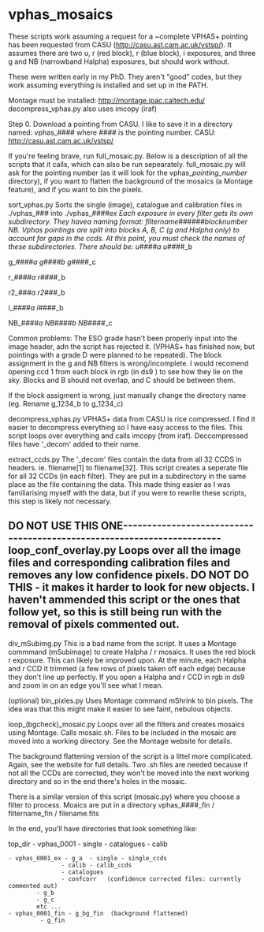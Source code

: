 # vphas_mosaics

These scripts work assuming a request for a ~complete VPHAS+ pointing has been requested from CASU (http://casu.ast.cam.ac.uk/vstsp/).
It assumes there are two u, r (red block), r (blue block), i exposures, and three g and NB (narrowband Halpha) exposures, but should work without.


These were written early in my PhD. They aren't "good" codes, but they work assuming everything is installed and set up in the PATH.




Montage must be installed: http://montage.ipac.caltech.edu/
decompress_vphas.py also uses imcopy (iraf)



Step 0.  Download a pointing from CASU. I like to save it in a directory named: vphas_####  where #### is the pointing number.
CASU: http://casu.ast.cam.ac.uk/vstsp/


If you're feeling brave, run full_mosaic.py. Below is a description of all the scripts that it calls, which can also be run sepearately.
full_mosaic.py will ask for the pointing number (as it will look for the vphas_*pointing_number* directory), if you want to flatten the background of the mosaics (a Montage feature), and if you want to bin the pixels. 




sort_vphas.py
Sorts the single (image), catalogue and calibration files in ./vphas_### into ./vphas_####_ex
Each exposure in every filter gets its own subdirectory. They havea naming format: filtername_######_blocknumber
NB. Vphas pointings are split into blocks A, B, C (g and Halpha only) to account for gaps in the ccds.
At this point, you must check the names of these subdirectories. There should be:
u_####_a
u_####_b

g_####_a
g_####_b
g_####_c

r_####_a
r_####_b

r2_###_a
r2_###_b

i_####_a
i_####_b

NB_####_a
NB_####_b
NB_####_c


Common problems: 
The ESO grade hasn't been properly input into the image header, adn the script has rejected it. (VPHAS+ has finished now, but pointings with a grade D were planned to be repeated).
The block assignment in the g and NB filters is wrong/incomplete. I would recomend opening ccd 1 from each block in rgb (in ds9 ) to see how they lie on the sky. Blocks and B should not overlap, and C should be between them.

If the block assigment is wrong, just manually change the directory name (eg. Rename g_1234_b to g_1234_c)




decompress_vphas.py
VPHAS+ data from CASU is rice compressed. I find it easier to decompress everything so I have easy access to the files. This script loops over everything and calls imcopy (from iraf).
Deccompressed files have '_decom' added to their name.




extract_ccds.py
The '_decom' files contain the data from all 32 CCDS in headers. ie. filename[1] to filename[32].
This script creates a seperate file for all 32 CCDs (in each filter). They are put in a subdirectory in the same place as the file containing the data. This made thing easier as I was familiarising myself with the data, but if you were to rewrite these scripts, this step is likely not necessary.



DO NOT USE THIS ONE-----------------------------------------------------------------------
loop_conf_overlay.py
Loops over all the image files and corresponding calibration files and removes any low confidence pixels. 
DO NOT DO THIS - it makes it harder to look for new objects.
I haven't ammended this script or the ones that follow yet, so this is still being run with the removal of pixels commented out.
------------------------------------------------------------------------------------------


div_mSubimg.py
This is a bad name from the script.
It uses a Montage commmand (mSubimage) to create Halpha / r mosaics. It uses the red block r exposure.
This can likely be improved upon. At the minute, each Halpha and r CCD it trimmed (a few rows of pixels taken off each edge) because they don't line up perfectly. If you open a Halpha and r CCD in rgb in ds9 and zoom in on an edge you'll see what I mean.


(optional)
bin_pixles.py
Uses Montage command mShrink to bin pixels. The idea was that this might make it easier to see faint, nebulous objects. 


loop_(bgcheck)_mosaic.py
Loops over all the filters and creates mosaics using Montage. Calls mosaic.sh.  Files to be included in the mosaic are moved into a working directory. See the Montage website for details.

The background flattening version of the script is a littel more complicated. Again, see the website for full details. Two .sh files are needed because if not all the CCDs are corrected, they won't be moved into the next working directory and so in the end there's holes in the mosaic.

There is a similar version of this script (mosaic.py) where you choose a filter to process.
Moaics are put in a directory vphas_####_fin / filtername_fin / filename.fits





In the end, you'll have directories that look something like:


top_dir -  vphas_0001 - single
		      - catalogues
		      - calib
		      
	- vphas_0001_ex - g_a  - single - single_ccds
			       - calib - calib_ccds
			       - catalogues
			       - confcorr   (confidence corrected files: currently commented out)
			- g_b
			- g_c
			etc ...
	- vphas_0001_fin - g_bg_fin  (background flattened)
			 - g_fin 
			




























